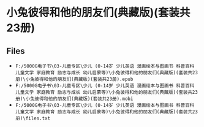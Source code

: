 # 小兔彼得和他的朋友们(典藏版)(套装共23册)

## Files

- `F:/5000G电子书\03-儿童专区\少儿 (0-14岁 少儿英语 漫画绘本与图画书 科普百科 儿童文学 家庭教育 励志与成长 幼儿启蒙等)\小兔彼得和他的朋友们(典藏版)(套装共23册)\小兔彼得和他的朋友们(典藏版)(套装共23册).epub`
- `F:/5000G电子书\03-儿童专区\少儿 (0-14岁 少儿英语 漫画绘本与图画书 科普百科 儿童文学 家庭教育 励志与成长 幼儿启蒙等)\小兔彼得和他的朋友们(典藏版)(套装共23册)\小兔彼得和他的朋友们(典藏版)(套装共23册).mobi`
- `F:/5000G电子书\03-儿童专区\少儿 (0-14岁 少儿英语 漫画绘本与图画书 科普百科 儿童文学 家庭教育 励志与成长 幼儿启蒙等)\小兔彼得和他的朋友们(典藏版)(套装共23册)\files.txt`
